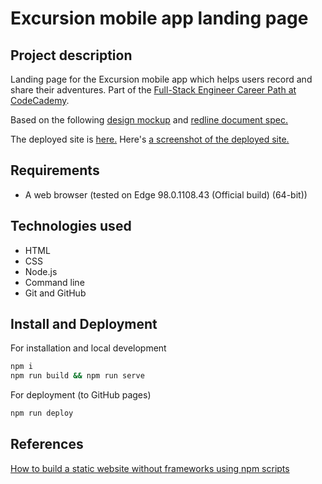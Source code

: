 # Excursion mobile app landing page

## Project description

Landing page for the Excursion mobile app which helps users record and share their adventures. Part of the [Full-Stack Engineer Career Path at CodeCademy](https://www.codecademy.com/learn/paths/full-stack-engineer-career-path).

Based on the following [design mockup](excursion-design-mock.webp) and [redline document spec.](excursion-redline-mock.webp)

The deployed site is [here.](https://jlema.github.io/excursion/)
Here's [a screenshot of the deployed site.](final-product.jpeg)

## Requirements

- A web browser (tested on Edge 98.0.1108.43 (Official build) (64-bit))

## Technologies used

- HTML
- CSS
- Node.js
- Command line
- Git and GitHub

## Install and Deployment

For installation and local development

```bash
npm i
npm run build && npm run serve
```

For deployment (to GitHub pages)

```bash
npm run deploy
```

## References

[How to build a static website without frameworks using npm scripts
](https://wweb.dev/blog/how-to-create-static-website-npm-scripts/)
